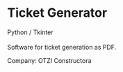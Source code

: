 # Ticket Generator

Python / Tkinter 
</br>
</br>
Software for ticket generation as PDF.<br/>

Company: OTZI Constructora
